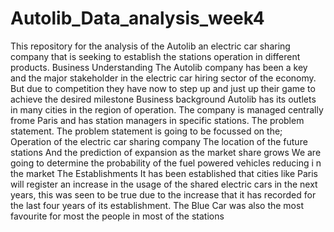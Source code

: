 # Autolib_Data_analysis_week4
This repository for the analysis of the Autolib an electric car sharing company that is seeking to establish the stations operation in different products.
Business Understanding
The Autolib company has been a key and the major stakeholder in the electric car hiring sector of the economy. But due to competition they have now to step up and just up their game to achieve the desired milestone
Business background 
Autolib has its outlets in many cities in the region of operation. The company is managed centrally frome Paris and has station managers in specific stations.
The problem statement.
The problem statement is going to be focussed on the;  
Operation of the electric car sharing company 
The location of the future stations 
And the prediction of expansion as the market share grows 
We are going to determine the probability of the fuel powered vehicles reducing i n the market 
The Establishments
It has been established that cities like Paris will register an increase in the usage of the shared electric cars in the next years, this was seen to be true due to the increase that it has recorded for the last four years of its establishment.
The Blue Car was also the most favourite for most the people in most of the stations 


